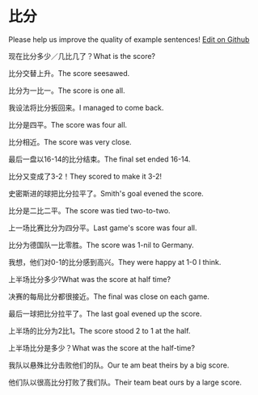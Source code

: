 # 比分

Please help us improve the quality of example sentences! [Edit on Github](https://github.com/jiyushe/jiyu-example-sentence-source/blob/main/chinese/bifen.md)

<p><span class="chinese">现在比分多少／几比几了？</span><span class="english">What is the score?</span></p>

<p><span class="chinese">比分交替上升。</span><span class="english">The score seesawed.</span></p>

<p><span class="chinese">比分为一比一。</span><span class="english">The score is one all.</span></p>

<p><span class="chinese">我设法将比分扳回来。</span><span class="english">I managed to come back.</span></p>

<p><span class="chinese">比分是四平。</span><span class="english">The score was four all.</span></p>

<p><span class="chinese">比分相近。</span><span class="english">The score was very close.</span></p>

<p><span class="chinese">最后一盘以16-14的比分结束。</span><span class="english">The final set ended 16-14.</span></p>

<p><span class="chinese">比分又变成了3-2！</span><span class="english">They scored to make it 3-2!</span></p>

<p><span class="chinese">史密斯进的球把比分拉平了。</span><span class="english">Smith's goal evened the score.</span></p>

<p><span class="chinese">比分是二比二平。</span><span class="english">The score was tied two-to-two.</span></p>

<p><span class="chinese">上一场比赛比分为四分平。</span><span class="english">Last game's score was four all.</span></p>

<p><span class="chinese">比分为德国队一比零胜。</span><span class="english">The score was 1-nil to Germany.</span></p>

<p><span class="chinese">我想，他们对0-1的比分感到高兴。</span><span class="english">They were happy at 1-0 I think.</span></p>

<p><span class="chinese">上半场比分多少?</span><span class="english">What was the score at half time?</span></p>

<p><span class="chinese">决赛的每局比分都很接近。</span><span class="english">The final was close on each game.</span></p>

<p><span class="chinese">最后一球把比分拉平了。</span><span class="english">The last goal evened up the score.</span></p>

<p><span class="chinese">上半场的比分为2比1。</span><span class="english">The score stood 2 to 1 at the half.</span></p>

<p><span class="chinese">上半场比分是多少？</span><span class="english">What was the score at the half-time?</span></p>

<p><span class="chinese">我队以悬殊比分击败他们的队。</span><span class="english">Our te am beat theirs by a big score.</span></p>

<p><span class="chinese">他们队以很高比分打败了我们队。</span><span class="english">Their team beat ours by a large score.</span></p>

